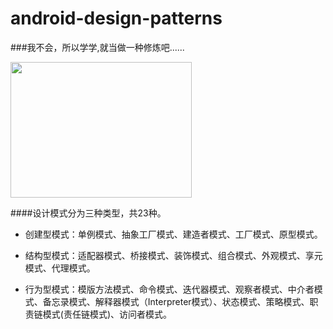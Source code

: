 android-design-patterns
==========================

###我不会，所以学学,就当做一种修炼吧......

 <img src="http://imgsrc.baidu.com/forum/w%3D580/sign=32b510bbb13533faf5b6932698d2fdca/ee58e1fe9925bc31770d982d5edf8db1ca137064.jpg" width="290" height="217" />

####设计模式分为三种类型，共23种。

* 创建型模式：单例模式、抽象工厂模式、建造者模式、工厂模式、原型模式。

* 结构型模式：适配器模式、桥接模式、装饰模式、组合模式、外观模式、享元模式、代理模式。

* 行为型模式：模版方法模式、命令模式、迭代器模式、观察者模式、中介者模式、备忘录模式、解释器模式（Interpreter模式）、状态模式、策略模式、职责链模式(责任链模式)、访问者模式。



